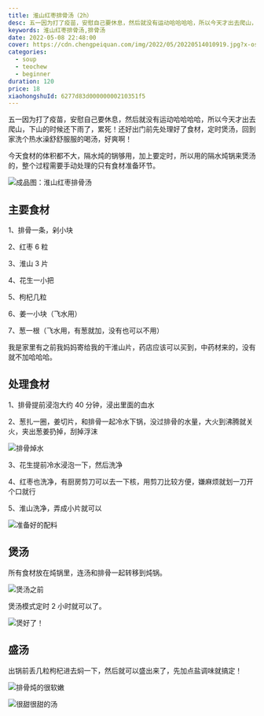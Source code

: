 ```yaml
---
title: 淮山红枣排骨汤（2h）
desc: 五一因为打了疫苗，安慰自己要休息，然后就没有运动哈哈哈哈，所以今天才出去爬山，下山的时候还下雨了，累死！还好出门前先处理好了食材，定时煲汤，回到家洗个热水澡舒舒服服的喝汤，好爽啊！
keywords: 淮山红枣排骨汤,排骨汤
date: 2022-05-08 22:48:00
cover: https://cdn.chengpeiquan.com/img/2022/05/20220514010919.jpg?x-oss-process=image/interlace,1
categories:
  - soup
  - teochew
  - beginner
duration: 120
price: 18
xiaohongshuId: 6277d83d00000000210351f5
---
```


五一因为打了疫苗，安慰自己要休息，然后就没有运动哈哈哈哈，所以今天才出去爬山，下山的时候还下雨了，累死！还好出门前先处理好了食材，定时煲汤，回到家洗个热水澡舒舒服服的喝汤，好爽啊！

今天食材的体积都不大，隔水炖的锅够用，加上要定时，所以用的隔水炖锅来煲汤的，整个过程需要手动处理的只有食材准备环节。

![成品图：淮山红枣排骨汤](https://cdn.chengpeiquan.com/img/2022/05/20220514010933.jpg?x-oss-process=image/interlace,1)

## 主要食材

1、排骨一条，剁小块

2、红枣 6 粒

3、淮山 3 片

4、花生一小把

5、枸杞几粒

6、姜一小块（飞水用）

7、葱一根（飞水用，有葱就加，没有也可以不用）

我是家里有之前我妈妈寄给我的干淮山片，药店应该可以买到，中药材来的，没有就不加哈哈哈。

## 处理食材

1、排骨提前浸泡大约 40 分钟，浸出里面的血水

2、葱扎一圈，姜切片，和排骨一起冷水下锅，没过排骨的水量，大火到沸腾就关火，夹出葱姜扔掉，刮掉浮沫

![排骨焯水](https://cdn.chengpeiquan.com/img/2022/05/20220514010929.jpg?x-oss-process=image/interlace,1)

3、花生提前冷水浸泡一下，然后洗净

4、红枣也洗净，有厨房剪刀可以去一下核，用剪刀比较方便，嫌麻烦就划一刀开个口就行

5、淮山洗净，弄成小片就可以

![准备好的配料](https://cdn.chengpeiquan.com/img/2022/05/20220514010930.jpg?x-oss-process=image/interlace,1)

## 煲汤

所有食材放在炖锅里，连汤和排骨一起转移到炖锅。

![煲汤之前](https://cdn.chengpeiquan.com/img/2022/05/20220514010931.jpg?x-oss-process=image/interlace,1)

煲汤模式定时 2 小时就可以了。

![煲好了！](https://cdn.chengpeiquan.com/img/2022/05/20220514010932.jpg?x-oss-process=image/interlace,1)

## 盛汤

出锅前丢几粒枸杞进去焖一下，然后就可以盛出来了，先加点盐调味就搞定！

![排骨炖的很软嫩](https://cdn.chengpeiquan.com/img/2022/05/20220514010934.jpg?x-oss-process=image/interlace,1)

![很甜很甜的汤](https://cdn.chengpeiquan.com/img/2022/05/20220514010935.jpg?x-oss-process=image/interlace,1)
